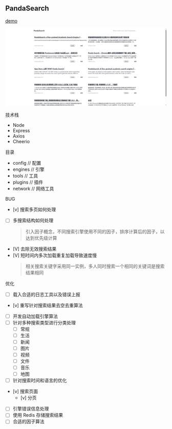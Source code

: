 ## PandaSearch

[demo](http://search.onemue.cn/)

![PandaSearch 概念图](https://github.com/PandaSearch/PandaSearch/blob/main/images/image.png?raw=true)

技术栈

- Node
- Express
- Axios
- Cheerio

目录

- config // 配置
- engines // 引擎
- tools // 工具
- plugins // 插件
- network // 网络工具

BUG
- [v] 搜索多页如何处理
- [ ] 多搜索结构如何处理
    > 引入因子概念，不同搜索引擎使用不同的因子，排序计算后的因子，以达到优先级计算
- [V] 去除无效搜索结果
- [V] 短时间内多次加载重复加载导致速度慢
    > 相关搜索关键字采用同一实例，多人同时搜索一个相同的关键词是搜索结果相同


优化
- [ ] 载入合适的日志工具以及错误上报
- [v] 重写针对搜索结果去空去重算法
- [ ] 开发自动加载引擎算法
- [ ] 针对多种搜索类型进行分类处理
    - [ ] 常规
    - [ ] 生活
    - [ ] 新闻
    - [ ] 图片
    - [ ] 视频
    - [ ] 文件
    - [ ] 音乐
    - [ ] 地图
- [ ] 针对搜索时间和语言的优化
- [v] 搜索页面
    - [v] 分页
- [ ] 引擎错误信息处理
- [ ] 使用 Redis 存储搜索结果
- [ ] 合适的因子算法